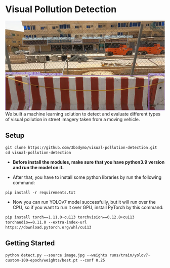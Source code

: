 # Visual Pollution Detection
![](https://github.com/3bodymo/visual-pollution-detection/blob/main/demo.jpg)
We built a machine learning solution to detect and evaluate different types of visual pollution in street imagery taken from a moving vehicle.

## Setup

```shell
git clone https://github.com/3bodymo/visual-pollution-detection.git
cd visual-pollution-detection
```

* **Before install the modules, make sure that you have python3.9 version and run the model on it.**

* After that, you have to install some python libraries by run the following command:

```shell
pip install -r requirements.txt
```

* Now you can run YOLOv7 model successfully, but it will run over the CPU, so if you want to run it over GPU, install PyTorch by this command:

```shell
pip install torch==1.11.0+cu113 torchvision==0.12.0+cu113 torchaudio==0.11.0 --extra-index-url https://download.pytorch.org/whl/cu113
```

## Getting Started

 ```shell
python detect.py --source image.jpg --weights runs/train/yolov7-custom-100-epoch/weights/best.pt --conf 0.25
```
